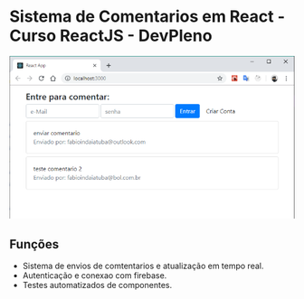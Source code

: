 # Sistema de Comentarios em React - Curso ReactJS - DevPleno

![imagem com a tela do sistema](https://github.com/fabioindaiatuba/Comentarios-DevPleno/raw/master/snapshots/tela1.png)

## Funções

* Sistema de envios de comtentarios e atualização em tempo real.
* Autenticação e conexao com firebase.
* Testes automatizados de componentes.